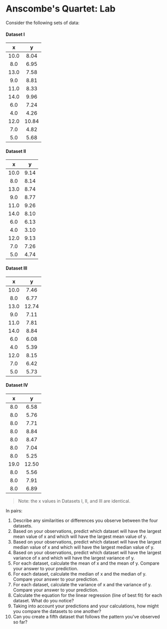 # Anscombe's Quartet: Lab

Consider the following sets of data:

#### Dataset I
| x	| y	|
|:---:|:---:|
| 10.0	| 8.04	|
| 8.0	| 6.95	|
| 13.0	| 7.58	|
| 9.0	| 8.81	|
| 11.0	| 8.33	|
| 14.0	| 9.96	|
| 6.0	| 7.24	|
| 4.0	| 4.26	|
| 12.0	| 10.84	|
| 7.0	| 4.82	|
| 5.0	| 5.68	|

#### Dataset II
| x	| y	|
|:---:|:---:|
| 10.0	| 9.14	|
| 8.0	| 8.14	|
| 13.0	| 8.74	|
| 9.0	| 8.77	|
| 11.0	| 9.26	|
| 14.0	| 8.10	|
| 6.0	| 6.13	|
| 4.0	| 3.10	|
| 12.0	| 9.13	|
| 7.0	| 7.26	|
| 5.0	| 4.74	|

#### Dataset III
| x	| y	|
|:---:|:---:|
| 10.0	| 7.46	|
| 8.0	| 6.77	|
| 13.0	| 12.74	|
| 9.0	| 7.11	|
| 11.0	| 7.81	|
| 14.0	| 8.84	|
| 6.0	| 6.08	|
| 4.0	| 5.39	|
| 12.0	| 8.15	|
| 7.0	| 6.42	|
| 5.0	| 5.73	|

#### Dataset IV
| x	| y	|
|:---:|:---:|
| 8.0	| 6.58 |
| 8.0	| 5.76 |
| 8.0	| 7.71 |
| 8.0	| 8.84 |
| 8.0	| 8.47 |
| 8.0	| 7.04 |
| 8.0	| 5.25 |
| 19.0	| 12.50 |
| 8.0	| 5.56 |
| 8.0	| 7.91 |
| 8.0	| 6.89 |

> Note: the x values in Datasets I, II, and III are identical.

In pairs:

1. Describe any similarities or differences you observe between the four datasets.
2. Based on your observations, predict which dataset will have the largest mean value of x and which will have the largest mean value of y.
3. Based on your observations, predict which dataset will have the largest median value of x and which will have the largest median value of y.
4. Based on your observations, predict which dataset will have the largest variance of x and which will have the largest variance of y.
5. For each dataset, calculate the mean of x and the mean of y. Compare your answer to your prediction.
6. For each dataset, calculate the median of x and the median of y. Compare your answer to your prediction.
7. For each dataset, calculate the variance of x and the variance of y. Compare your answer to your prediction.
8. Calculate the equation for the linear regression (line of best fit) for each dataset. What do you notice?
9. Taking into account your predictions and your calculations, how might you compare the datasets to one another?
10. Can you create a fifth dataset that follows the pattern you've observed so far?









